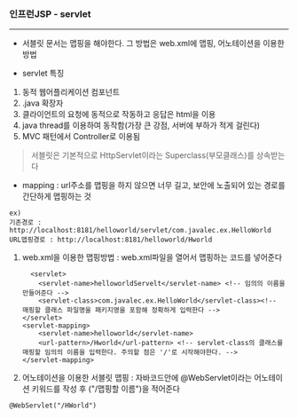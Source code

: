 ### 인프런JSP - servlet
-----

- 서블릿 문서는 맵핑을 해야한다. 그 방법은 web.xml에 맵핑, 어노테이션을 이용한 방법

- servlet 특징
 1. 동적 웹어플리케이션 컴포넌트
 2. .java 확장자
 3. 클라이언트의 요청에 동적으로 작동하고 응답은 html을 이용
 4. java thread를 이용하여 동작함(가장 큰 강점, 서버에 부하가 적게 걸린다)
 5. MVC 패턴에서 Controller로 이용됨

> 서블릿은 기본적으로 HttpServlet이라는 Superclass(부모클래스)를 상속받는다

- mapping : url주소를 맵핑을 하지 않으면 너무 길고, 보안에 노출되어 있는 경로를 간단하게 맵핑하는 것        
```
ex)
기존경로 : http://localhost:8181/helloworld/servlet/com.javalec.ex.HelloWorld
URL맵핑경로 : http://localhost:8181/helloworld/Hworld

```

1. web.xml을 이용한 맵핑방법 :  web.xml파일을 열어서 맵핑하는 코드를 넣어준다           


    ```
      <servlet>
        <servlet-name>helloworldServelt</servlet-name> <!-- 임의의 이름을 만들어준다 -->
        <servlet-class>com.javalec.ex.HelloWorld</servlet-class><!--  매핑할 클래스 파일명을 패키지명을 포함해 정확하게 입력한다 -->
    </servlet>
    <servlet-mapping>
        <servlet-name>helloworld</servlet-name>
        <url-pattern>/Hworld</url-pattern> <!-- servlet-class의 클래스를 매핑할 임의의 이름을 입력한다. 주의할 점은 '/'로 시작해야한다. -->
    </servlet-mapping>

    ```

2. 어노테이션을 이용한 서블릿 맵핑 : 자바코드안에 @WebServlet이라는 어노테이션 키워드를 작성 후 ("/맵핑할 이름")을 적어준다
```
@WebServlet("/HWorld")
```

